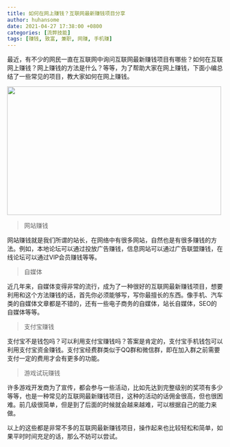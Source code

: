 ```yaml
---
title: 如何在网上赚钱？互联网最新赚钱项目分享
author: huhansome
date: 2021-04-27 17:38:00 +0800
categories: [流弊技能]
tags: [赚钱, 致富, 兼职, 网赚, 手机赚]
---
```



最近，有不少的网民一直在互联网中询问互联网最新赚钱项目有哪些？如何在互联网上赚钱？网上赚钱的方法是什么？等等，为了帮助大家在网上赚钱，下面小编总结了一些常见的项目，教大家如何在网上赚钱。

<img src="http://www.jinduoxia.com.cn/d/file/2020-01-28/35aef9ee7f384a0ded75617a9cecdf04.jpg" style="width: 500px; height: 300px;"/>

> 网站赚钱

网站赚钱就是我们所谓的站长，在网络中有很多网站，自然也是有很多赚钱的方法。例如，本地论坛可以通过投放广告赚钱，信息网站可以通过广告联盟赚钱，在线论坛可以通过VIP会员赚钱等等。

> 自媒体

近几年来，自媒体变得非常的流行，成为了一种很好的互联网最新赚钱项目，想要利用和这个方法赚钱的话，首先你必须能够写，写你最擅长的东西。像手机、汽车类的自媒体文章都是不错的，还有一些电子商务的自媒体，站长自媒体，SEO的自媒体等等。

> 支付宝赚钱

支付宝不是钱包吗？可以利用支付宝赚钱吗？答案是肯定的，支付宝手机钱包可以利用支付宝资金赚钱。支付宝经费群类似于QQ群和微信群，即在加入群之前需要支付一定的费用才会有更多的功能。

> 游戏试玩赚钱

许多游戏开发商为了宣传，都会参与一些活动，比如先达到完整级别的奖项有多少等等，也是一种常见的互联网最新赚钱项目，这种的活动的话佣金很高，但也很困难。前几级很简单，但是到了后面的时候就会越来越难，可以根据自己的能力来做。

以上的这些都是非常不多的互联网最新赚钱项目，操作起来也比较轻松和简单，如果平时时间充足的话，那么不妨可以尝试。